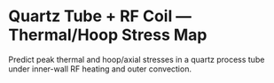 # Quartz Tube + RF Coil — Thermal/Hoop Stress Map

Predict peak thermal and hoop/axial stresses in a quartz process tube under inner-wall RF heating and outer convection.

